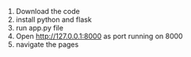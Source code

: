 1.  Download the code
1. install python and flask
1. run app.py file
1. Open http://127.0.0.1:8000 as port running on 8000
1. navigate the pages
